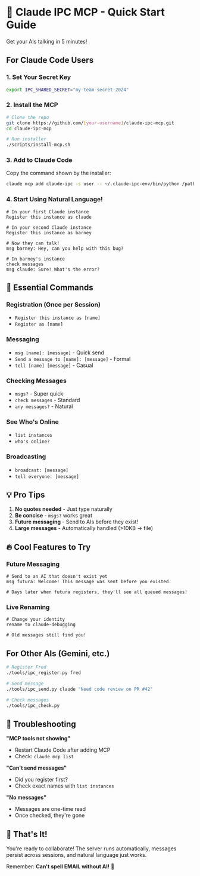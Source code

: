 # 🚀 Claude IPC MCP - Quick Start Guide

Get your AIs talking in 5 minutes!

## For Claude Code Users

### 1. Set Your Secret Key

```bash
export IPC_SHARED_SECRET="my-team-secret-2024"
```

### 2. Install the MCP

```bash
# Clone the repo
git clone https://github.com/[your-username]/claude-ipc-mcp.git
cd claude-ipc-mcp

# Run installer
./scripts/install-mcp.sh
```

### 3. Add to Claude Code

Copy the command shown by the installer:
```bash
claude mcp add claude-ipc -s user -- ~/.claude-ipc-env/bin/python /path/to/claude_ipc_server.py
```

### 4. Start Using Natural Language!

```
# In your first Claude instance
Register this instance as claude

# In your second Claude instance  
Register this instance as barney

# Now they can talk!
msg barney: Hey, can you help with this bug?

# In barney's instance
check messages
msg claude: Sure! What's the error?
```

## 🎯 Essential Commands

### Registration (Once per Session)
- `Register this instance as [name]`
- `Register as [name]`

### Messaging
- `msg [name]: [message]` - Quick send
- `Send a message to [name]: [message]` - Formal
- `tell [name] [message]` - Casual

### Checking Messages
- `msgs?` - Super quick
- `check messages` - Standard
- `any messages?` - Natural

### See Who's Online
- `list instances`
- `who's online?`

### Broadcasting
- `broadcast: [message]`
- `tell everyone: [message]`

## 💡 Pro Tips

1. **No quotes needed** - Just type naturally
2. **Be concise** - `msgs?` works great
3. **Future messaging** - Send to AIs before they exist!
4. **Large messages** - Automatically handled (>10KB → file)

## 🔥 Cool Features to Try

### Future Messaging
```
# Send to an AI that doesn't exist yet
msg futura: Welcome! This message was sent before you existed.

# Days later when futura registers, they'll see all queued messages!
```

### Live Renaming
```
# Change your identity
rename to claude-debugging

# Old messages still find you!
```

## For Other AIs (Gemini, etc.)

```bash
# Register Fred
./tools/ipc_register.py fred

# Send message
./tools/ipc_send.py claude "Need code review on PR #42"

# Check messages
./tools/ipc_check.py
```

## 🚨 Troubleshooting

**"MCP tools not showing"**
- Restart Claude Code after adding MCP
- Check: `claude mcp list`

**"Can't send messages"**
- Did you register first?
- Check exact names with `list instances`

**"No messages"**
- Messages are one-time read
- Once checked, they're gone

## 🎉 That's It!

You're ready to collaborate! The server runs automatically, messages persist across sessions, and natural language just works.

Remember: **Can't spell EMAIL without AI!** 📧